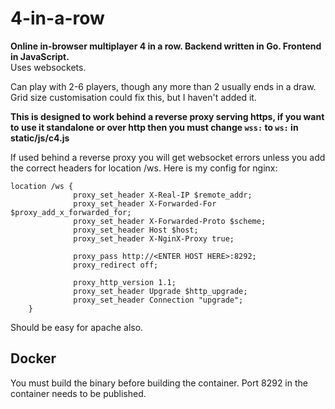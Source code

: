 # 4-in-a-row
**Online in-browser multiplayer 4 in a row. Backend written in Go. Frontend in JavaScript.**  
Uses websockets.

Can play with  2-6 players, though any more than 2 usually ends in a draw. Grid size customisation could fix this, but I haven't added it.

**This is designed to work behind a reverse proxy serving https, if you want to use it standalone or over http then you must change `wss:` to `ws:` in static/js/c4.js**

If used behind a reverse proxy you will get websocket errors unless you add the correct headers for location /ws.
Here is my config for nginx:

    location /ws {
                  proxy_set_header X-Real-IP $remote_addr;
                  proxy_set_header X-Forwarded-For $proxy_add_x_forwarded_for;
                  proxy_set_header X-Forwarded-Proto $scheme;
                  proxy_set_header Host $host;
                  proxy_set_header X-NginX-Proxy true;

                  proxy_pass http://<ENTER HOST HERE>:8292;
                  proxy_redirect off;

                  proxy_http_version 1.1;
                  proxy_set_header Upgrade $http_upgrade;
                  proxy_set_header Connection "upgrade";
        }
Should be easy for apache also. 

## Docker
You must build the binary before building the container.
Port 8292 in the container needs to be published.
